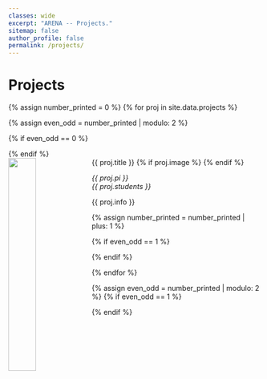 ```yaml
---
classes: wide
excerpt: "ARENA -- Projects."
sitemap: false
author_profile: false
permalink: /projects/
---
```



# Projects

{% assign number_printed = 0 %}
{% for proj in site.data.projects %}

{% assign even_odd = number_printed | modulo: 2 %}

{% if even_odd == 0 %}
<div class="row">
{% endif %}

<div class="col-sm-6 clearfix">
 <div class="well">
  <pubtit>{{ proj.title }}</pubtit>
  {% if proj.image %}
  <img src="{{ site.url }}{{ site.baseurl }}/images/projpic/{{ proj.image }}" class="img-responsive" width="33%" style="float: left">
  {% endif %}
  <p ><em>{{ proj.pi }}</em><br>
  <em>{{ proj.students }}</em></p>
  <p align="justify">{{ proj.info }}</p>
 </div>
</div>

{% assign number_printed = number_printed | plus: 1 %}

{% if even_odd == 1 %}
</div>
{% endif %}

{% endfor %}

{% assign even_odd = number_printed | modulo: 2 %}
{% if even_odd == 1 %}
</div>
{% endif %}

<p> &nbsp; </p>
